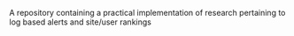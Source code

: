 A repository containing a practical implementation of research pertaining to log based alerts and site/user rankings
